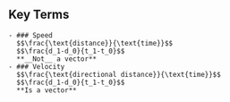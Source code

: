 ## Key Terms
	- ### Speed
	  $$\frac{\text{distance}}{\text{time}}$$
	  $$\frac{d_1-d_0}{t_1-t_0}$$
	  **__Not__ a vector**
	- ### Velocity
	  $$\frac{\text{directional distance}}{\text{time}}$$
	  $$\frac{d_1-d_0}{t_1-t_0}$$
	  **Is a vector**